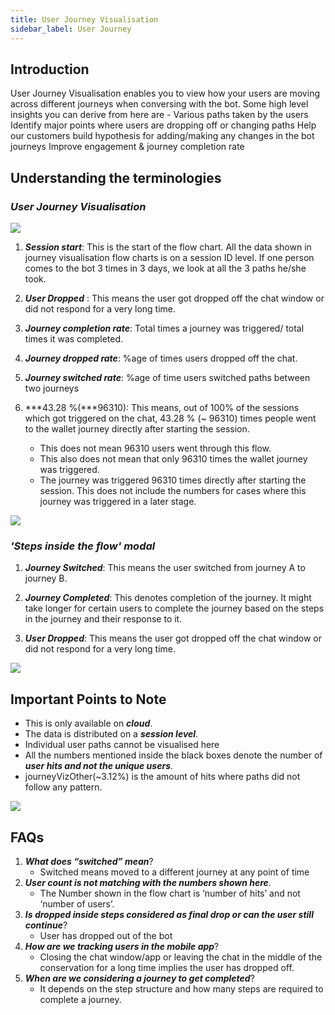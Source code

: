 ```yaml
---
title: User Journey Visualisation
sidebar_label: User Journey
---
```



## Introduction

User Journey Visualisation enables you to view how your users are moving across different journeys when conversing with the bot. Some high level insights you can derive from here are - 
Various paths taken by the users
Identify major points where users are dropping off or changing paths
Help our customers build hypothesis for adding/making any changes in the bot journeys
Improve engagement & journey completion rate



## Understanding the terminologies

### ***User Journey Visualisation***


![](https://i.imgur.com/vnzNQ5F.png)



1. ***Session start***: This is the start of the flow chart. All the data shown in journey visualisation flow charts is on a session ID level. If one person comes to the bot 3 times in 3 days, we look at all the 3 paths he/she took. 
2. ***User Dropped*** : This means the user got dropped off the chat window or did not respond for a very long time.
3. ***Journey completion rate***: Total times a journey was triggered/ total times it was completed.
4. ***Journey dropped rate***: %age of times users dropped off the chat.
5. ***Journey switched rate***: %age of time users switched paths between two journeys
6. ***43.28 %(***96310): This means, out of 100% of the sessions which got triggered on the chat, 43.28 % (~ 96310) times people went to the wallet journey directly after starting the session.

    * This does not mean 96310 users went through this flow. 
    * This also does not mean that only 96310 times the wallet journey was triggered. 
    * The journey was triggered 96310 times directly after starting the session. This does not include the numbers for cases     where this journey was triggered in a later stage.


![](https://i.imgur.com/PXydTOx.png)


    

    
### ***'Steps inside the flow' modal***



1. ***Journey Switched***: This means the user switched from journey A to journey B.

2. ***Journey Completed***: This denotes completion of the journey. It might take longer for certain users to complete the journey based on the steps in the journey and their response to it.

3. ***User Dropped***: This means the user got dropped off the chat window or did not respond for a very long time.


![](https://i.imgur.com/QSFTs3g.png)



## Important Points to Note


- This is only available on ***cloud***.
- The data is distributed on a ***session level***.
- Individual user paths cannot be visualised here
- All the numbers mentioned inside the black boxes denote the number of ***user hits and not the unique users***.
- journeyVizOther(~3.12%) is the amount of hits where paths did not follow any pattern.


![](https://i.imgur.com/inRAxec.png)




## FAQs


1. ***What does “switched” mean***?
    - Switched means moved to a different journey at any point of time
2. ***User count is not matching with the numbers shown here***.
    - The Number shown in the flow chart is ‘number of hits’ and not ‘number of users’.
3. ***Is dropped inside steps considered as final drop or can the user still continue***?
    - User has dropped out of the bot
4. ***How are we tracking users in the mobile app***?
    - Closing the chat window/app or leaving the chat in the middle of the conservation for a long time implies the user has dropped off.
5. ***When are we considering a journey to get completed***?
    - It depends on the step structure and how many steps are required to complete a journey.